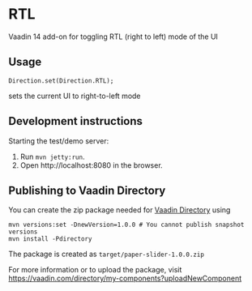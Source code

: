 # RTL

Vaadin 14 add-on for toggling RTL (right to left) mode of the UI

## Usage

```
Direction.set(Direction.RTL);
```

sets the current UI to right-to-left mode

## Development instructions

Starting the test/demo server:
1. Run `mvn jetty:run`.
2. Open http://localhost:8080 in the browser.

## Publishing to Vaadin Directory

You can create the zip package needed for [Vaadin Directory](https://vaadin.com/directory/) using
```
mvn versions:set -DnewVersion=1.0.0 # You cannot publish snapshot versions 
mvn install -Pdirectory
```

The package is created as `target/paper-slider-1.0.0.zip`

For more information or to upload the package, visit https://vaadin.com/directory/my-components?uploadNewComponent
